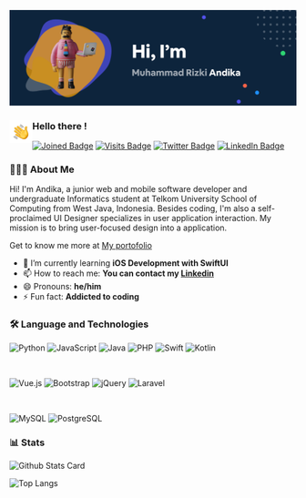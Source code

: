 [![Andika's GitHub Banner](./assets/header.png)](https://mrandika.github.io)

### <img alt="handwavegif" src="https://raw.githubusercontent.com/mrandika/mrandika/main/assets/handwave.gif" width='40' align="left"/> Hello there !

[![Joined Badge](https://badges.pufler.dev/years/mrandika)](https://mrandika.github.io)
[![Visits Badge](https://badges.pufler.dev/visits/mrandika/mrandika)](https://mrandika.github.io)
[![Twitter Badge](https://img.shields.io/badge/Twitter-Profile-informational?style=flat&logo=twitter&logoColor=white&color=1CA2F1)](https://twitter.com/hellomrandika)
[![LinkedIn Badge](https://img.shields.io/badge/LinkedIn-Profile-informational?style=flat&logo=linkedin&logoColor=white&color=0D76A8)](https://www.linkedin.com/in/mrandika/)

### 👨🏻‍💻 About Me

Hi! I'm Andika, a junior web and mobile software developer and undergraduate Informatics student at Telkom University School of Computing from West Java, Indonesia. Besides coding, I'm also a self-proclaimed UI Designer specializes in user application interaction. My mission is to bring user-focused design into a application.

Get to know me more at [My portofolio](https://mrandika.github.io)

- 🌱 I’m currently learning **iOS Development with SwiftUI**
- 📫 How to reach me: **You can contact my [Linkedin](https://www.linkedin.com/in/mrandika/)**
- 😄 Pronouns: **he/him**
- ⚡ Fun fact: **Addicted to coding**

### 🛠 Language and Technologies

![Python](https://img.shields.io/badge/Python-14354C?style=for-the-badge&logo=python&logoColor=white)
![JavaScript](https://img.shields.io/badge/JavaScript-F7DF1E?style=for-the-badge&logo=javascript&logoColor=black)
![Java](https://img.shields.io/badge/Java-ED8B00?style=for-the-badge&logo=java&logoColor=white)
![PHP](https://img.shields.io/badge/PHP-777BB4?style=for-the-badge&logo=php&logoColor=white)
![Swift](https://img.shields.io/badge/Swift-FA7343?style=for-the-badge&logo=swift&logoColor=white)
![Kotlin](https://img.shields.io/badge/Kotlin-0095D5?&style=for-the-badge&logo=kotlin&logoColor=white)

<br>

![Vue.js](https://img.shields.io/badge/Vue.js-35495E?style=for-the-badge&logo=vue.js&logoColor=4FC08D)
![Bootstrap](https://img.shields.io/badge/Bootstrap-563D7C?style=for-the-badge&logo=bootstrap&logoColor=white)
![jQuery](https://img.shields.io/badge/jQuery-0769AD?style=for-the-badge&logo=jquery&logoColor=white)
![Laravel](https://img.shields.io/badge/Laravel-FF2D20?style=for-the-badge&logo=laravel&logoColor=white)

<br>

![MySQL](https://img.shields.io/badge/MySQL-00000F?style=for-the-badge&logo=mysql&logoColor=white)
![PostgreSQL](https://img.shields.io/badge/PostgreSQL-316192?style=for-the-badge&logo=postgresql&logoColor=white)

### 📊 Stats

![Github Stats Card](https://github-readme-stats.vercel.app/api?show_icons=true&include_all_commits=true&count_private=true&username=mrandika&theme=algolia)

![Top Langs](https://github-readme-stats.vercel.app/api/top-langs/?username=mrandika&theme=algolia&layout=compact)
